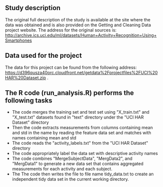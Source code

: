 
## Study description

The original full description of the study is available at the site where the data was obtained and is also provided
on the Getting and Cleaning Data project website. The address for the original sources is:
http://archive.ics.uci.edu/ml/datasets/Human+Activity+Recognition+Using+Smartphones 

## Data used for the project

The data for this project can be found from the following address: https://d396qusza40orc.cloudfront.net/getdata%2Fprojectfiles%2FUCI%20HAR%20Dataset.zip .

## The R code (run_analysis.R) performs the following tasks

- The code merges the training set and test set using "X_train.txt" and "X_test.txt" datasets found in "text" directory under the 
"UCI HAR Dataset" directory
- Then the code extracts measurements from columns containing mean and std in the name by reading the feature data set and matches with names 
containing mean and std
- The code reads the "activity_labels.txt" from the "UCI HAR Dataset" directory 
- The code appropriately label the data set with descriptive activity names
- The code combines "MergeSubjectData", "MergData2", and "MergData1" to generate a new data set that contains aggregated measurements for each activity and each subject.
- The The code then writes the file to file name tidy_data.txt to create an independent tidy data set in the current working directory.